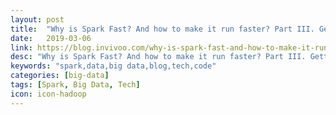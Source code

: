 ```yaml
---
layout: post
title:  "Why is Spark Fast? And how to make it run faster? Part III. Getting Spark to the next level"
date:   2019-03-06
link: https://blog.invivoo.com/why-is-spark-fast-and-how-to-make-it-run-faster-part-iii-getting-spark-to-the-next-level/
desc: "Why is Spark Fast? And how to make it run faster? Part III. Getting Spark to the next level"
keywords: "spark,data,big data,blog,tech,code"
categories: [big-data]
tags: [Spark, Big Data, Tech]
icon: icon-hadoop
---
```

